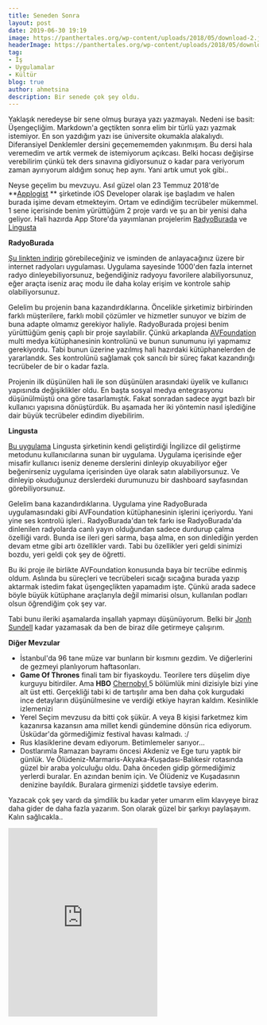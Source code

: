 ```yaml
---
title: Seneden Sonra
layout: post
date: 2019-06-30 19:19
image: https://panthertales.org/wp-content/uploads/2018/05/download-2.jpg
headerImage: https://panthertales.org/wp-content/uploads/2018/05/download-2.jpg
tag:
- İş
- Uygulamalar
- Kültür
blog: true
author: ahmetsina
description: Bir senede çok şey oldu.
---
```


Yaklaşık neredeyse bir sene olmuş buraya yazı yazmayalı. Nedeni ise basit: Üşengeçliğim. Markdown'a geçtikten sonra elim bir türlü yazı yazmak istemiyor. 
En son yazdığım yazı ise üniversite okumakla alakalıydı. Diferansiyel Denklemler dersini geçemememden yakınmışım. Bu dersi hala veremedim ve artık vermek de istemiyorum açıkcası. Belki hocası değişirse verebilirim çünkü tek ders sınavına gidiyorsunuz o kadar para veriyorum zaman ayırıyorum aldığım sonuç hep aynı. Yani artık umut yok gibi..

Neyse geçelim bu mevzuyu. Asıl güzel olan 23 Temmuz 2018'de **[Applogist](http://applogist.com) ** şirketinde iOS Developer olarak işe başladım ve halen burada işime devam etmekteyim. Ortam ve edindiğim tecrübeler mükemmel. 1 sene içerisinde benim yürüttüğüm 2 proje vardı ve şu an bir yenisi daha geliyor. Hali hazırda App Store'da yayımlanan projelerim [RadyoBurada](https://apps.apple.com/tr/app/radyo-burada-t%C3%BCm-radyolar/id1435313429?l=tr) ve [Lingusta](https://apps.apple.com/tr/app/lingusta-metodu/id1459501143) 


**RadyoBurada**

[Şu linkten indirip](https://apps.apple.com/tr/app/radyo-burada-t%C3%BCm-radyolar/id1435313429?l=tr) görebileceğiniz ve isminden de anlayacağınız üzere bir internet radyoları uygulaması. Uygulama sayesinde 1000'den fazla internet radyo dinleyebiliyorsunuz, beğendiğiniz radyoyu favorilere alabiliyorsunuz, eğer araçta iseniz araç modu ile daha kolay erişim ve kontrole sahip olabiliyorsunuz. 

Gelelim bu projenin bana kazandırdıklarına. Öncelikle şirketimiz birbirinden farklı müşterilere, farklı mobil çözümler ve hizmetler sunuyor ve bizim de buna adapte olmamız gerekiyor haliyle. RadyoBurada projesi benim yürüttüğüm geniş çaplı bir proje sayılabilir. Çünkü arkaplanda [AVFoundation](https://developer.apple.com/av-foundation/) multi medya kütüphanesinin kontrolünü ve bunun sunumunu iyi yapmamız gerekiyordu. Tabi bunun üzerine yazılmış hali hazırdaki kütüphanelerden de yararlandık. Ses kontrolünü sağlamak çok sancılı bir süreç fakat kazandırığı tecrübeler de bir o kadar fazla.  

Projenin ilk düşünülen hali ile son düşünülen arasındaki üyelik ve kullanıcı yapısında değişiklikler oldu. En başta sosyal medya entegrasyonu düşünülmüştü ona göre tasarlamıştık. Fakat sonradan sadece aygıt bazlı bir kullanıcı yapısına dönüştürdük. Bu aşamada her iki yöntemin nasıl işlediğine dair büyük tecrübeler edindim diyebilirim. 

**Lingusta**

[Bu uygulama](https://apps.apple.com/tr/app/lingusta-metodu/id1459501143) Lingusta şirketinin kendi geliştirdiği İngilizce dil geliştirme metodunu kullanıcılarına sunan bir uygulama. Uygulama içerisinde eğer misafir kullanıcı iseniz deneme derslerini dinleyip okuyabiliyor eğer beğenirseniz uygulama içerisinden üye olarak satın alabiliyorsunuz. Ve dinleyip okuduğunuz derslerdeki durumunuzu bir dashboard sayfasından görebiliyorsunuz. 

Gelelim bana kazandırdıklarına.  Uygulama yine RadyoBurada uygulamasındaki gibi AVFoundation kütüphanesinin işlerini içeriyordu. Yani yine ses kontrolü işleri.. RadyoBurada'dan tek farkı ise RadyoBurada'da dinlenilen radyolarda canlı yayın olduğundan sadece durdurup çalma özelliği vardı. Bunda ise ileri geri sarma, başa alma, en son dinlediğin yerden devam etme gibi artı özellikler vardı. Tabi bu özellikler yeri geldi sinimizi bozdu, yeri geldi çok şey de öğretti. 

Bu iki proje ile birlikte AVFoundation konusunda baya bir tecrübe edinmiş oldum. Aslında bu süreçleri ve tecrübeleri sıcağı sıcağına burada yazıp aktarmak istedim fakat üşengeçlikten yapamadım işte. Çünkü arada sadece böyle büyük kütüphane araçlarıyla değil mimarisi olsun, kullanılan podları olsun öğrendiğim çok şey var.

Tabi bunu ileriki aşamalarda inşallah yapmayı düşünüyorum. Belki bir [Jonh Sundell](https://www.swiftbysundell.com/) kadar yazamasak da ben de biraz dile getirmeye çalışırım.


**Diğer Mevzular**
- İstanbul'da 96 tane müze var bunların bir kısmını gezdim. Ve diğerlerini de gezmeyi planlıyorum haftasonları.
- **Game Of Thrones** finali tam bir fiyaskoydu. Teorilere ters düşelim diye kurguyu bitirdiler. Ama **HBO** [Chernobyl ](https://www.hbo.com/chernobyl)  5 bölümlük mini dizisiyle bizi yine alt üst etti. Gerçekliği tabi ki de tartışılır ama ben daha çok kurgudaki ince detayların düşünülmesine ve verdiği etkiye hayran kaldım. Kesinlikle izlemenizi 
- Yerel Seçim mevzusu da bitti çok şükür.  A veya B kişisi farketmez kim kazanırsa kazansın ama millet kendi gündemine dönsün rica ediyorum. Üsküdar'da görmediğimiz festival havası kalmadı. :/
- Rus klasiklerine devam ediyorum. Betimlemeler sarıyor...
- Dostlarımla Ramazan bayramı öncesi Akdeniz ve Ege turu yaptık bir günlük. Ve Ölüdeniz-Marmaris-Akyaka-Kuşadası-Balıkesir rotasında güzel bir araba yolculuğu oldu. Daha önceden gidip görmediğimiz yerlerdi buralar. En azından benim için. Ve Ölüdeniz ve Kuşadasının denizine bayıldık. Buralara girmenizi şiddetle tavsiye ederim.

<p>

Yazacak çok şey vardı da şimdilik bu kadar yeter umarım elim klavyeye biraz daha gider de daha fazla yazarım. 
Son olarak güzel bir şarkıyı paylaşayım. Kalın sağlıcakla..

<p>
<iframe src="https://open.spotify.com/embed/track/6TqNghTOWL9NY0wGeziTpi" width="300" height="380" frameborder="0" allowtransparency="true" allow="encrypted-media"></iframe>